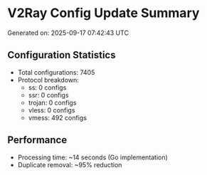 # V2Ray Config Update Summary
Generated on: 2025-09-17 07:42:43 UTC

## Configuration Statistics
- Total configurations: 7405
- Protocol breakdown:
  - ss: 0 configs
  - ssr: 0 configs
  - trojan: 0 configs
  - vless: 0 configs
  - vmess: 492 configs

## Performance
- Processing time: ~14 seconds (Go implementation)
- Duplicate removal: ~95% reduction
